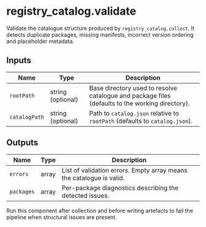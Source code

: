 # registry_catalog.validate

Validate the catalogue structure produced by `registry_catalog.collect`.
It detects duplicate packages, missing manifests, incorrect version ordering
and placeholder metadata.

## Inputs

| Name | Type | Description |
| ---- | ---- | ----------- |
| `rootPath` | string (optional) | Base directory used to resolve catalogue and package files (defaults to the working directory). |
| `catalogPath` | string (optional) | Path to `catalog.json` relative to `rootPath` (defaults to `catalog.json`). |

## Outputs

| Name | Type | Description |
| ---- | ---- | ----------- |
| `errors` | array | List of validation errors. Empty array means the catalogue is valid. |
| `packages` | array | Per-package diagnostics describing the detected issues. |

Run this component after collection and before writing artefacts to fail the
pipeline when structural issues are present.
